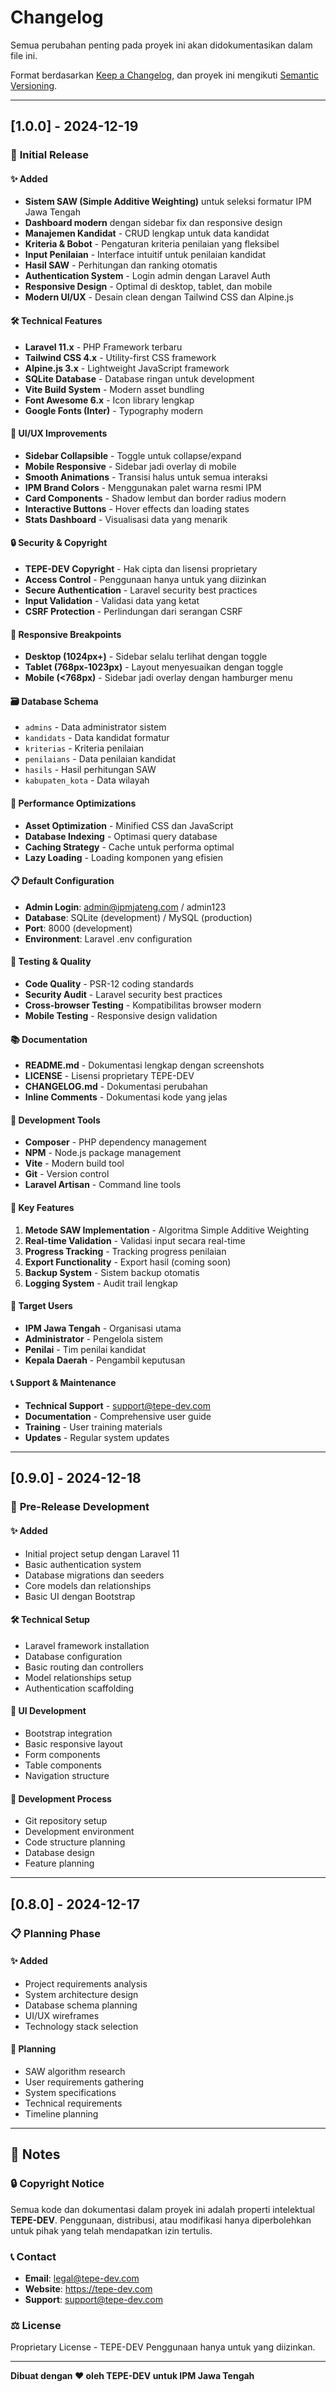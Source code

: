 # Changelog

Semua perubahan penting pada proyek ini akan didokumentasikan dalam file ini.

Format berdasarkan [Keep a Changelog](https://keepachangelog.com/en/1.0.0/),
dan proyek ini mengikuti [Semantic Versioning](https://semver.org/spec/v2.0.0.html).

---

## [1.0.0] - 2024-12-19

### 🎉 **Initial Release**

#### ✨ **Added**
- **Sistem SAW (Simple Additive Weighting)** untuk seleksi formatur IPM Jawa Tengah
- **Dashboard modern** dengan sidebar fix dan responsive design
- **Manajemen Kandidat** - CRUD lengkap untuk data kandidat
- **Kriteria & Bobot** - Pengaturan kriteria penilaian yang fleksibel
- **Input Penilaian** - Interface intuitif untuk penilaian kandidat
- **Hasil SAW** - Perhitungan dan ranking otomatis
- **Authentication System** - Login admin dengan Laravel Auth
- **Responsive Design** - Optimal di desktop, tablet, dan mobile
- **Modern UI/UX** - Desain clean dengan Tailwind CSS dan Alpine.js

#### 🛠️ **Technical Features**
- **Laravel 11.x** - PHP Framework terbaru
- **Tailwind CSS 4.x** - Utility-first CSS framework
- **Alpine.js 3.x** - Lightweight JavaScript framework
- **SQLite Database** - Database ringan untuk development
- **Vite Build System** - Modern asset bundling
- **Font Awesome 6.x** - Icon library lengkap
- **Google Fonts (Inter)** - Typography modern

#### 🎨 **UI/UX Improvements**
- **Sidebar Collapsible** - Toggle untuk collapse/expand
- **Mobile Responsive** - Sidebar jadi overlay di mobile
- **Smooth Animations** - Transisi halus untuk semua interaksi
- **IPM Brand Colors** - Menggunakan palet warna resmi IPM
- **Card Components** - Shadow lembut dan border radius modern
- **Interactive Buttons** - Hover effects dan loading states
- **Stats Dashboard** - Visualisasi data yang menarik

#### 🔒 **Security & Copyright**
- **TEPE-DEV Copyright** - Hak cipta dan lisensi proprietary
- **Access Control** - Penggunaan hanya untuk yang diizinkan
- **Secure Authentication** - Laravel security best practices
- **Input Validation** - Validasi data yang ketat
- **CSRF Protection** - Perlindungan dari serangan CSRF

#### 📱 **Responsive Breakpoints**
- **Desktop (1024px+)** - Sidebar selalu terlihat dengan toggle
- **Tablet (768px-1023px)** - Layout menyesuaikan dengan toggle
- **Mobile (<768px)** - Sidebar jadi overlay dengan hamburger menu

#### 🗃️ **Database Schema**
- `admins` - Data administrator sistem
- `kandidats` - Data kandidat formatur
- `kriterias` - Kriteria penilaian
- `penilaians` - Data penilaian kandidat
- `hasils` - Hasil perhitungan SAW
- `kabupaten_kota` - Data wilayah

#### 🚀 **Performance Optimizations**
- **Asset Optimization** - Minified CSS dan JavaScript
- **Database Indexing** - Optimasi query database
- **Caching Strategy** - Cache untuk performa optimal
- **Lazy Loading** - Loading komponen yang efisien

#### 📋 **Default Configuration**
- **Admin Login**: admin@ipmjateng.com / admin123
- **Database**: SQLite (development) / MySQL (production)
- **Port**: 8000 (development)
- **Environment**: Laravel .env configuration

#### 🧪 **Testing & Quality**
- **Code Quality** - PSR-12 coding standards
- **Security Audit** - Laravel security best practices
- **Cross-browser Testing** - Kompatibilitas browser modern
- **Mobile Testing** - Responsive design validation

#### 📚 **Documentation**
- **README.md** - Dokumentasi lengkap dengan screenshots
- **LICENSE** - Lisensi proprietary TEPE-DEV
- **CHANGELOG.md** - Dokumentasi perubahan
- **Inline Comments** - Dokumentasi kode yang jelas

#### 🔧 **Development Tools**
- **Composer** - PHP dependency management
- **NPM** - Node.js package management
- **Vite** - Modern build tool
- **Git** - Version control
- **Laravel Artisan** - Command line tools

#### 🌟 **Key Features**
1. **Metode SAW Implementation** - Algoritma Simple Additive Weighting
2. **Real-time Validation** - Validasi input secara real-time
3. **Progress Tracking** - Tracking progress penilaian
4. **Export Functionality** - Export hasil (coming soon)
5. **Backup System** - Sistem backup otomatis
6. **Logging System** - Audit trail lengkap

#### 🎯 **Target Users**
- **IPM Jawa Tengah** - Organisasi utama
- **Administrator** - Pengelola sistem
- **Penilai** - Tim penilai kandidat
- **Kepala Daerah** - Pengambil keputusan

#### 📞 **Support & Maintenance**
- **Technical Support** - support@tepe-dev.com
- **Documentation** - Comprehensive user guide
- **Training** - User training materials
- **Updates** - Regular system updates

---

## [0.9.0] - 2024-12-18

### 🚧 **Pre-Release Development**

#### ✨ **Added**
- Initial project setup dengan Laravel 11
- Basic authentication system
- Database migrations dan seeders
- Core models dan relationships
- Basic UI dengan Bootstrap

#### 🛠️ **Technical Setup**
- Laravel framework installation
- Database configuration
- Basic routing dan controllers
- Model relationships setup
- Authentication scaffolding

#### 🎨 **UI Development**
- Bootstrap integration
- Basic responsive layout
- Form components
- Table components
- Navigation structure

#### 🔧 **Development Process**
- Git repository setup
- Development environment
- Code structure planning
- Database design
- Feature planning

---

## [0.8.0] - 2024-12-17

### 📋 **Planning Phase**

#### ✨ **Added**
- Project requirements analysis
- System architecture design
- Database schema planning
- UI/UX wireframes
- Technology stack selection

#### 🎯 **Planning**
- SAW algorithm research
- User requirements gathering
- System specifications
- Technical requirements
- Timeline planning

---

## 📝 **Notes**

### 🔒 **Copyright Notice**
Semua kode dan dokumentasi dalam proyek ini adalah properti intelektual **TEPE-DEV**.
Penggunaan, distribusi, atau modifikasi hanya diperbolehkan untuk pihak yang telah mendapatkan izin tertulis.

### 📞 **Contact**
- **Email**: legal@tepe-dev.com
- **Website**: https://tepe-dev.com
- **Support**: support@tepe-dev.com

### ⚖️ **License**
Proprietary License - TEPE-DEV
Penggunaan hanya untuk yang diizinkan.

---

**Dibuat dengan ❤️ oleh TEPE-DEV untuk IPM Jawa Tengah**
